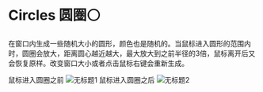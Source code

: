 # Circles 圆圈⚪
 
在窗口内生成一些随机大小的圆形，颜色也是随机的。当鼠标进入圆形的范围内时，圆圈会放大，距离圆心越近越大，最大放大到之前半径的3倍，鼠标离开后又会恢复原样。改变窗口大小或者点击鼠标右键会重新生成。


鼠标进入圆圈之前
![无标题1](https://user-images.githubusercontent.com/19957750/112745563-fff83b00-8fdb-11eb-901d-42ff7656281c.png)
鼠标进入圆圈之后
![无标题2](https://user-images.githubusercontent.com/19957750/112745565-01c1fe80-8fdc-11eb-8e4c-834b71ea3a71.png)
